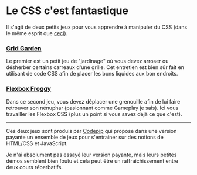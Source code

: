 # Le CSS c'est fantastique

Il s'agit de deux petits jeux pour vous apprendre à manipuler du CSS (dans le même esprit que [ceci](Git_Branching.md)).

### [Grid Garden](https://cssgridgarden.com/#fr)

Le premier est un petit jeu de "jardinage" où vous devez arroser ou désherber certains carreaux d'une grille. Cet entretien est bien sûr fait en utilisant de code CSS afin de placer les bons liquides aux bon endroits.

### [Flexbox Froggy](https://flexboxfroggy.com/#fr)

Dans ce second jeu, vous devez déplacer une grenouille afin de lui faire retrouver son nénuphar (pasionnant comme Gameplay je sais). Ici vous travailler les Flexbox CSS (plus un point si vous savez déjà ce que c'est).

----------------------------------

Ces deux jeux sont produis par [Codepip](https://codepip.com/) qui propose dans une version payante un ensemble de jeux pour s'entrainer sur des notions de HTML/CSS et JavaScript.

Je n'ai absolument pas essayé leur version payante, mais leurs petites démos semblent bien foutu et cela peut être un raffraichissement entre deux cours réberbatifs. 

